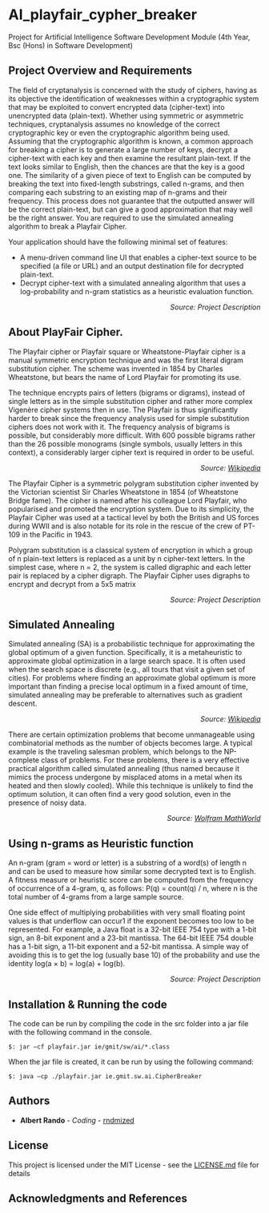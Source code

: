 # AI_playfair_cypher_breaker

Project for Artificial Intelligence Software Development Module (4th Year, Bsc (Hons) in Software Development)

## Project Overview and Requirements

The field of cryptanalysis is concerned with the study of ciphers, having as its objective the identification of weaknesses within a cryptographic system that may be exploited to convert encrypted data (cipher-text) into unencrypted data (plain-text). Whether using symmetric or asymmetric techniques, cryptanalysis assumes no knowledge of the correct cryptographic key or even the cryptographic algorithm being used.
Assuming that the cryptographic algorithm is known, a common approach for breaking a cipher is to generate a large number of keys, decrypt a cipher-text with each key and then examine the resultant plain-text. If the text looks similar to English, then the chances are that the key is a good one. The similarity of a given piece of text to English can be computed by breaking the text into fixed-length substrings, called n-grams, and then comparing each substring to an existing map of n-grams and their frequency. This process does not guarantee that the outputted answer will be the correct plain-text, but can give a good approximation that may well be the right answer.
You are required to use the simulated annealing algorithm to break a Playfair Cipher. 

Your application should have the following minimal set of features:

* A menu-driven command line UI that enables a cipher-text source to be specified (a file or URL) and an output destination file for decrypted plain-text.
* Decrypt cipher-text with a simulated annealing algorithm that uses a log-probability and n-gram statistics as a heuristic evaluation function.

<p align="right" bold>
<i>Source: Project Description</i>
</p>

## About PlayFair Cipher.

The Playfair cipher or Playfair square or Wheatstone-Playfair cipher is a manual symmetric encryption technique and was the first literal digram substitution cipher. The scheme was invented in 1854 by Charles Wheatstone, but bears the name of Lord Playfair for promoting its use.

The technique encrypts pairs of letters (bigrams or digrams), instead of single letters as in the simple substitution cipher and rather more complex Vigenère cipher systems then in use. The Playfair is thus significantly harder to break since the frequency analysis used for simple substitution ciphers does not work with it. The frequency analysis of bigrams is possible, but considerably more difficult. With 600 possible bigrams rather than the 26 possible monograms (single symbols, usually letters in this context), a considerably larger cipher text is required in order to be useful.

<p align="right" bold>
<i>Source: <a href="https://en.wikipedia.org/wiki/Playfair_cipher">Wikipedia</a></i>
</p>

The Playfair Cipher is a symmetric polygram substitution cipher invented by the Victorian scientist Sir Charles Wheatstone in 1854 (of Wheatstone Bridge fame). The cipher is named after his colleague Lord Playfair, who popularised and promoted the encryption system. Due to its simplicity, the Playfair Cipher was used at a tactical level by both the British and US forces during WWII and is also notable for its role in the rescue of the crew of PT-109 in the Pacific
in 1943.

Polygram substitution is a classical system of encryption in which a group of n plain-text letters is replaced as a unit by n cipher-text letters. In the simplest case, where n = 2, the system is called digraphic and each letter pair is replaced by a cipher digraph. The Playfair Cipher uses digraphs to encrypt and decrypt from a 5x5 matrix

<p align="right" bold>
<i>Source: Project Description</i>
</p>

## Simulated Annealing

Simulated annealing (SA) is a probabilistic technique for approximating the global optimum of a given function. Specifically, it is a metaheuristic to approximate global optimization in a large search space. It is often used when the search space is discrete (e.g., all tours that visit a given set of cities). For problems where finding an approximate global optimum is more important than finding a precise local optimum in a fixed amount of time, simulated annealing may be preferable to alternatives such as gradient descent.

<p align="right" bold>
<i>Source: <a href="https://en.wikipedia.org/wiki/Simulated_annealing">Wikipedia</a></i>
</p>

There are certain optimization problems that become unmanageable using combinatorial methods as the number of objects becomes large. A typical example is the traveling salesman problem, which belongs to the NP-complete class of problems. For these problems, there is a very effective practical algorithm called simulated annealing (thus named because it mimics the process undergone by misplaced atoms in a metal when its heated and then slowly cooled). While this technique is unlikely to find the optimum solution, it can often find a very good solution, even in the presence of noisy data. 

<p align="right" bold>
<i>Source: <a href="http://mathworld.wolfram.com/SimulatedAnnealing.html">Wolfram MathWorld</a></i>
</p>

## Using n-grams as Heuristic function

An n-gram (gram = word or letter) is a substring of a word(s) of length n and can be used to
measure how similar some decrypted text is to English. A fitness measure or heuristic score can be computed from the frequency of occurrence of a 4-gram, q, as follows: P(q) = count(q) / n, where n is the total number of 4-grams from a large sample source.

One side effect of multiplying probabilities with very small floating point values is that underflow can occur1 if the exponent becomes too low to be represented. For example, a Java float is a 32-bit IEEE 754 type with a 1-bit sign, an 8-bit exponent and a 23-bit mantissa. The 64-bit IEEE 754 double has a 1-bit sign, a 11-bit exponent and a 52-bit mantissa. A simple way of avoiding this is to get the log (usually base 10) of the probability and use the identity log(a × b) = log(a) + log(b).

<p align="right" bold>
<i>Source: Project Description</i>
</p>


## Installation & Running the code

The code can be run by compiling the code in the src folder into a jar file with  the following command in the console.

```
$: jar –cf playfair.jar ie/gmit/sw/ai/*.class
```

When the jar file is created, it can be run by using the following command:

```
$: java –cp ./playfair.jar ie.gmit.sw.ai.CipherBreaker
```

## Authors

* **Albert Rando** - *Coding* - [rndmized](https://github.com/rndmized)

## License

This project is licensed under the MIT License - see the [LICENSE.md](https://github.com/rndmized/functional_programming/blob/master/LICENSE) file for details


## Acknowledgments and References